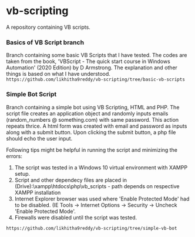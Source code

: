 # vb-scripting
A repository containing VB scripts. 

### Basics of VB Script branch
Branch containing some basic VB Scripts that I have tested. The codes are taken from the book, 'VBScript - The quick start course in Windows Automation' (2020 Edition) by D Armstrong. The explanation and other things is based on what I have understood. 
` https://github.com/likhitha9reddy/vb-scripting/tree/basic-vb-scripts `

### Simple Bot Script
Branch containing a simple bot using VB Scripting, HTML and PHP. The script file creates an application object and randomly inputs emails (random_numbers @ something.com) with same password. This action repeats thrice. A html form was created with email and password as inputs along with a submit button. Upon clicking the submit button, a php file should echo the user input.

Following tips might be helpful in running the script and minimizing the errors:
1. The script was tested in a Windows 10 virtual environment with XAMPP setup. 
2. Script and other dependecy files are placed in (Drive):\xampp\htdocs\php\vb_scripts - path depends on respective XAMPP installation
3. Internet Explorer browser was used where 'Enable Protected Mode' had to be disabled. (IE Tools -> Internet Options -> Security -> Uncheck 'Enable Protected Mode'.
4. Firewalls were disabled until the script was tested.

` https://github.com/likhitha9reddy/vb-scripting/tree/simple-vb-bot `
